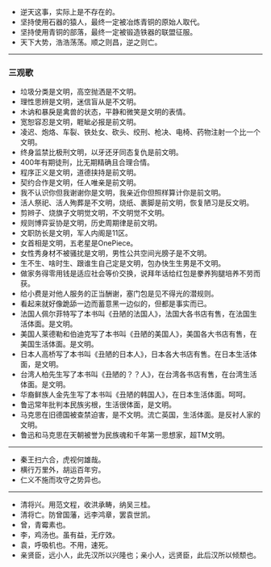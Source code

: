 - 逆天这事，实际上是不存在的。
- 坚持使用石器的猿人，最终一定被冶炼青铜的原始人取代。
- 坚持使用青铜的部落，最终一定被锻造铁器的联盟征服。
- 天下大势，浩浩荡荡。顺之则昌，逆之则亡。
---
### 三观歌
- 垃圾分类是文明，高空抛洒是不文明。
- 理性思辨是文明，迷信盲从是不文明。
- 木讷和暴戾是禽兽的状态，平静和微笑是文明的表情。
- 宽恕容忍是文明，睚眦必报是前文明。
- 凌迟、炮烙、车裂、铁处女、砍头、绞刑、枪决、电椅、药物注射一个比一个文明。
- 终身监禁比极刑文明，以牙还牙同态复仇是前文明。
- 400年有期徒刑，比无期精确且合理合情。
- 程序正义是文明，道德挟持是前文明。
- 契约合作是文明，任人唯亲是前文明。
- 我不认识你但我谢谢你是文明，我亲近你但照样算计你是前文明。
- 活人祭祀、活人殉葬是不文明，烧纸、裹脚是前文明，恢复陋习是反文明。
- 剪辫子、烧旗子文明觉文明，不文明觉不文明。
- 规则博弈妥协是文明，历史周期律是前文明。
- 文职防长是文明，军人内阁是11区。
- 女首相是文明，五老星是OnePiece。
- 女性秀身材不被骚扰是文明，男性公共空间光膀子是不文明。
- 生不生、啥时生、跟谁生自己定是文明，包办快生生男是不文明。
- 做家务得零用钱是适应社会等价交换，说拜年话给红包是豢养狗腿培养不劳而获。
- 给小费是对他人服务的正当酬谢，塞门包是见不得光的潜规则。
- 看起来就好像跪舔一边而蓄意黑一边似的，但都是事实而已。
- 法国人佩尔菲特写了本书叫《丑陋的法国人》，法国大各书店有售，在法国生活体面。是文明。
- 美国人莱德勒和伯迪克写了本书叫《丑陋的美国人》，美国各大书店有售，在美国生活体面。是文明。
- 日本人高桥写了本书叫《丑陋的日本人》，日本各大书店有售。在日本生活体面，是文明。
- 台湾人柏先生写了本书叫《丑陋的？？人》，在台湾各书店有售，在台湾生活体面。是文明。
- 华裔鲜族人金先生写了本书叫《丑陋的韩国人》，在日本生活体面。呵呵。
- 鲁迅常年批判本民族劣根，生活很体面，是文明。
- 马克思在旧德国被查禁迫害，是不文明。流亡英国，生活体面。是反衬人家的文明。
- 鲁迅和马克思在天朝被誉为民族魂和千年第一思想家，超TM文明。
---
- 秦王扫六合，虎视何雄哉。
- 横行万里外，胡运百年穷。
- 仁义不施而攻守之势异也。
---
- 清将兴。用范文程，收洪承畴，纳吴三桂。
- 清将亡。防曾国藩，远李鸿章，罢袁世凯。
- 曾，青霉素也。
- 李，鸡汤也。虽有益，无疗效。
- 袁，呼吸机也。不用，速死。
- 亲贤臣，远小人，此先汉所以兴隆也；亲小人，远贤臣，此后汉所以倾颓也。